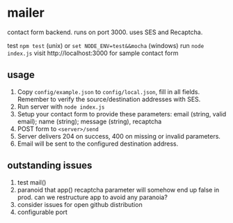 # mailer
contact form backend. runs on port 3000. uses SES and Recaptcha.

test `npm test` (unix) or `set NODE_ENV=test&&mocha` (windows)
run `node index.js`
visit http://localhost:3000 for sample contact form

## usage
1. Copy `config/example.json` to `config/local.json`, fill in all fields. Remember to verify the source/destination addresses with SES.
2. Run server with `node index.js`
3. Setup your contact form to provide these parameters: email (string, valid email); name (string); message (string), recaptcha
3. POST form to `<server>/send`
5. Server delivers 204 on success, 400 on missing or invalid parameters.
6. Email will be sent to the configured destination address.

## outstanding issues
1. test mail()
2. paranoid that app() recaptcha parameter will somehow end up false in prod. can we restructure app to avoid any paranoia?
3. consider issues for open github distribution
4. configurable port